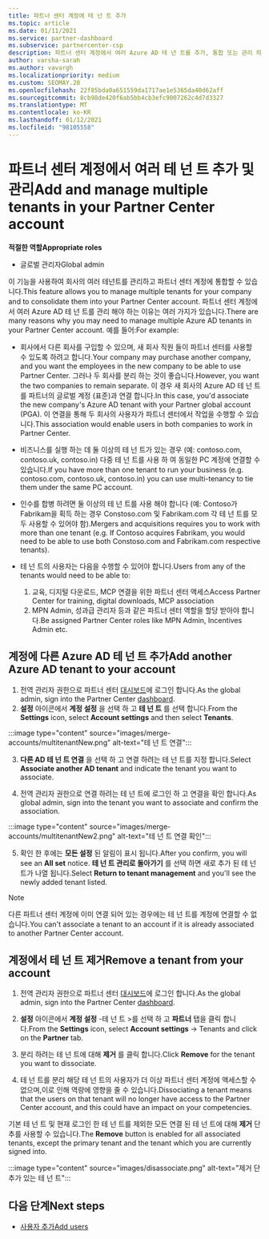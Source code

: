 ```yaml
---
title: 파트너 센터 계정에 테 넌 트 추가
ms.topic: article
ms.date: 01/11/2021
ms.service: partner-dashboard
ms.subservice: partnercenter-csp
description: 파트너 센터 계정에서 여러 Azure AD 테 넌 트를 추가, 통합 또는 관리 하는 방법을 알아봅니다. 또한이 작업을 수행 하는 몇 가지 이유에 대해 알아보세요.
author: varsha-sarah
ms.author: vavargh
ms.localizationpriority: medium
ms.custom: SEOMAY.20
ms.openlocfilehash: 22f85bda0a651559da1717ae1e5365da40d62aff
ms.sourcegitcommit: 8cb98de420f6ab5bb4cb3efc9007262c4d7d3327
ms.translationtype: MT
ms.contentlocale: ko-KR
ms.lasthandoff: 01/12/2021
ms.locfileid: "98105558"
---
```

# <a name="add-and-manage-multiple-tenants-in-your-partner-center-account"></a><span data-ttu-id="a46d6-104">파트너 센터 계정에서 여러 테 넌 트 추가 및 관리</span><span class="sxs-lookup"><span data-stu-id="a46d6-104">Add and manage multiple tenants in your Partner Center account</span></span>


<span data-ttu-id="a46d6-105">**적절한 역할**</span><span class="sxs-lookup"><span data-stu-id="a46d6-105">**Appropriate roles**</span></span>

- <span data-ttu-id="a46d6-106">글로벌 관리자</span><span class="sxs-lookup"><span data-stu-id="a46d6-106">Global admin</span></span>

<span data-ttu-id="a46d6-107">이 기능을 사용하여 회사의 여러 테넌트를 관리하고 파트너 센터 계정에 통합할 수 있습니다.</span><span class="sxs-lookup"><span data-stu-id="a46d6-107">This feature allows you to manage multiple tenants for your company and to consolidate them into your Partner Center account.</span></span> <span data-ttu-id="a46d6-108">파트너 센터 계정에서 여러 Azure AD 테 넌 트를 관리 해야 하는 이유는 여러 가지가 있습니다.</span><span class="sxs-lookup"><span data-stu-id="a46d6-108">There are many reasons why you may need to manage multiple Azure AD tenants in your Partner Center account.</span></span> <span data-ttu-id="a46d6-109">예를 들어:</span><span class="sxs-lookup"><span data-stu-id="a46d6-109">For example:</span></span>

- <span data-ttu-id="a46d6-110">회사에서 다른 회사를 구입할 수 있으며, 새 회사 직원 들이 파트너 센터를 사용할 수 있도록 하려고 합니다.</span><span class="sxs-lookup"><span data-stu-id="a46d6-110">Your company may purchase another company, and you want the employees in the new company to be able to use Partner Center.</span></span> <span data-ttu-id="a46d6-111">그러나 두 회사를 분리 하는 것이 좋습니다.</span><span class="sxs-lookup"><span data-stu-id="a46d6-111">However, you want the two companies to remain separate.</span></span> <span data-ttu-id="a46d6-112">이 경우 새 회사의 Azure AD 테 넌 트를 파트너의 글로벌 계정 (표준)과 연결 합니다.</span><span class="sxs-lookup"><span data-stu-id="a46d6-112">In this case, you'd associate the new company's Azure AD tenant with your Partner global account (PGA).</span></span> <span data-ttu-id="a46d6-113">이 연결을 통해 두 회사의 사용자가 파트너 센터에서 작업을 수행할 수 있습니다.</span><span class="sxs-lookup"><span data-stu-id="a46d6-113">This association would enable users in both companies to work in Partner Center.</span></span>

- <span data-ttu-id="a46d6-114">비즈니스를 실행 하는 데 둘 이상의 테 넌 트가 있는 경우 (예: contoso.com, contoso.uk, contoso.in) 다중 테 넌 트를 사용 하 여 동일한 PC 계정에 연결할 수 있습니다.</span><span class="sxs-lookup"><span data-stu-id="a46d6-114">If you have more than one tenant to run your business (e.g. contoso.com, contoso.uk, contoso.in) you can use multi-tenancy to tie them under the same PC account.</span></span>

- <span data-ttu-id="a46d6-115">인수를 합병 하려면 둘 이상의 테 넌 트를 사용 해야 합니다 (예: Contoso가 Fabrikam을 획득 하는 경우 Constoso.com 및 Fabrikam.com 각 테 넌 트를 모두 사용할 수 있어야 함).</span><span class="sxs-lookup"><span data-stu-id="a46d6-115">Mergers and acquisitions requires you to work with more than one tenant (e.g. If Contoso acquires Fabrikam, you would need to be able to use both Constoso.com and Fabrikam.com respective tenants).</span></span>

- <span data-ttu-id="a46d6-116">테 넌 트의 사용자는 다음을 수행할 수 있어야 합니다.</span><span class="sxs-lookup"><span data-stu-id="a46d6-116">Users from any of the tenants would need to be able to:</span></span>
    1.  <span data-ttu-id="a46d6-117">교육, 디지털 다운로드, MCP 연결을 위한 파트너 센터 액세스</span><span class="sxs-lookup"><span data-stu-id="a46d6-117">Access Partner Center for training, digital downloads, MCP association</span></span>
    2.  <span data-ttu-id="a46d6-118">MPN Admin, 성과급 관리자 등과 같은 파트너 센터 역할을 할당 받아야 합니다.</span><span class="sxs-lookup"><span data-stu-id="a46d6-118">Be assigned Partner Center roles like MPN Admin, Incentives Admin etc.</span></span>


## <a name="add-another-azure-ad-tenant-to-your-account"></a><span data-ttu-id="a46d6-119">계정에 다른 Azure AD 테 넌 트 추가</span><span class="sxs-lookup"><span data-stu-id="a46d6-119">Add another Azure AD tenant to your account</span></span>

1. <span data-ttu-id="a46d6-120">전역 관리자 권한으로 파트너 센터 [대시보드](https://partner.microsoft.com/dashboard)에 로그인 합니다.</span><span class="sxs-lookup"><span data-stu-id="a46d6-120">As the global admin, sign into the Partner Center [dashboard](https://partner.microsoft.com/dashboard).</span></span>
1. <span data-ttu-id="a46d6-121">**설정** 아이콘에서 **계정 설정** 을 선택 하 고 **테 넌 트** 를 선택 합니다.</span><span class="sxs-lookup"><span data-stu-id="a46d6-121">From the **Settings** icon, select **Account settings** and then select **Tenants**.</span></span>
 
:::image type="content" source="images/merge-accounts/multitenantNew.png" alt-text="테 넌 트 연결"::: 

3. <span data-ttu-id="a46d6-123">**다른 AD 테 넌 트 연결** 을 선택 하 고 연결 하려는 테 넌 트를 지정 합니다.</span><span class="sxs-lookup"><span data-stu-id="a46d6-123">Select **Associate another AD tenant** and indicate the tenant you want to associate.</span></span>

1. <span data-ttu-id="a46d6-124">전역 관리자 권한으로 연결 하려는 테 넌 트에 로그인 하 고 연결을 확인 합니다.</span><span class="sxs-lookup"><span data-stu-id="a46d6-124">As global admin, sign into the tenant you want to associate and confirm the association.</span></span> 

:::image type="content" source="images/merge-accounts/multitenantNew2.png" alt-text="테 넌 트 연결 확인"::: 

5. <span data-ttu-id="a46d6-126">확인 한 후에는 **모든 설정** 된 알림이 표시 됩니다.</span><span class="sxs-lookup"><span data-stu-id="a46d6-126">After you confirm, you will see an **All set** notice.</span></span>  <span data-ttu-id="a46d6-127">**테 넌 트 관리로 돌아가기** 를 선택 하면 새로 추가 된 테 넌 트가 나열 됩니다.</span><span class="sxs-lookup"><span data-stu-id="a46d6-127">Select **Return to tenant management** and you'll see the newly added tenant listed.</span></span> 
 

>[!NOTE]
><span data-ttu-id="a46d6-128">다른 파트너 센터 계정에 이미 연결 되어 있는 경우에는 테 넌 트를 계정에 연결할 수 없습니다.</span><span class="sxs-lookup"><span data-stu-id="a46d6-128">You can't associate a tenant to an account if it is already associated to another Partner Center account.</span></span>


## <a name="remove-a-tenant-from-your-account"></a><span data-ttu-id="a46d6-129">계정에서 테 넌 트 제거</span><span class="sxs-lookup"><span data-stu-id="a46d6-129">Remove a tenant from your account</span></span>
 
1. <span data-ttu-id="a46d6-130">전역 관리자 권한으로 파트너 센터 [대시보드](https://partner.microsoft.com/dashboard)에 로그인 합니다.</span><span class="sxs-lookup"><span data-stu-id="a46d6-130">As the global admin, sign into the Partner Center [dashboard](https://partner.microsoft.com/dashboard).</span></span>

1. <span data-ttu-id="a46d6-131">**설정** 아이콘에서 **계정 설정** -테 넌 트 >를 선택 하 고 **파트너** 탭을 클릭 합니다.</span><span class="sxs-lookup"><span data-stu-id="a46d6-131">From the **Settings** icon, select **Account settings** -> Tenants and click on the **Partner** tab.</span></span>
 
3. <span data-ttu-id="a46d6-132">분리 하려는 테 넌 트에 대해 **제거** 를 클릭 합니다.</span><span class="sxs-lookup"><span data-stu-id="a46d6-132">Click **Remove** for the tenant you want to dissociate.</span></span>

4. <span data-ttu-id="a46d6-133">테 넌 트를 분리 해당 테 넌 트의 사용자가 더 이상 파트너 센터 계정에 액세스할 수 없으며,이로 인해 역량에 영향을 줄 수 있습니다.</span><span class="sxs-lookup"><span data-stu-id="a46d6-133">Dissociating a tenant means that the users on that tenant will no longer have access to the Partner Center account, and this could have an impact on your competencies.</span></span> 

<span data-ttu-id="a46d6-134">기본 테 넌 트 및 현재 로그인 한 테 넌 트를 제외한 모든 연결 된 테 넌 트에 대해 **제거** 단추를 사용할 수 있습니다.</span><span class="sxs-lookup"><span data-stu-id="a46d6-134">The **Remove** button is enabled for all associated tenants, except the primary tenant and the tenant which you are currently signed into.</span></span>

:::image type="content" source="images/disassociate.png" alt-text="제거 단추가 있는 테 넌 트":::
 

## <a name="next-steps"></a><span data-ttu-id="a46d6-136">다음 단계</span><span class="sxs-lookup"><span data-stu-id="a46d6-136">Next steps</span></span>

- [<span data-ttu-id="a46d6-137">사용자 추가</span><span class="sxs-lookup"><span data-stu-id="a46d6-137">Add users</span></span>](create-user-accounts-and-set-permissions.md)






